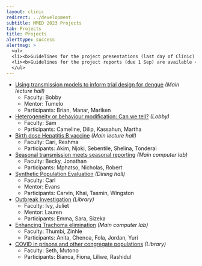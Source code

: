 ```yaml
---
layout: clinic
redirect: ../development
subtitle: MMED 2023 Projects
tab: Projects
title: Projects
alerttype: success
alertmsg: >
  <ul>
  <li><b>Guidelines for the project presentations (last day of Clinic) are available <a href="./projectPresentations">here</a>.</b></li>
  <li><b>Guidelines for the project reports (due 1 Sep) are available <a href="./projectReports">here</a>.</b></li>
  </ul>
---
```


- [Using transmission models to inform trial design for dengue](./dengueTrials) _(Main lecture hall)_
    -  Faculty: Bobby
    -  Mentor: Tumelo
    -  Participants: Brian, Manar, Mariken
- [Heterogeneity or behaviour modification: Can we tell?](./heterogeneity) _(Lobby)_
    -  Faculty: Sam
    -  Participants: Cameline, Dilip, Kassahun, Martha
- [Birth dose Hepatitis B vaccine](./hepb) _(Main lecture hall)_
    -  Faculty: Cari, Reshma
    -  Participants: Akim, Njoki, Sebentile, Shelina, Tonderai
- [Seasonal transmission meets seasonal reporting](./seasonalData) _(Main computer lab)_
    -  Faculty: Becky, Jonathan
    -  Participants: Mphatso, Nicholas, Robert
- [Synthetic Population Evaluation](./synthetic) _(Dining hall)_
    -  Faculty: Carl
    -  Mentor: Evans
    -  Participants: Carvin, Khai, Tasmin, Wingston
- [Outbreak Investigation](./mmf) _(Library)_
    -  Faculty: Ivy, Juliet
    -  Mentor: Lauren
    -  Participants: Emma, Sara, Sizeka
- [Enhancing Trachoma elimination](./trachoma) _(Main computer lab)_
    -  Faculty: Thumbi, Zinhle
    -  Participants: Anita, Chenoa, Fola, Jordan, Yuri
- [COVID in prisons and other congregate populations](./covid_prisons) _(Library)_
    -  Faculty: Seth, Mutono
    -  Participants: Bianca, Fiona, Liliwe, Rashidul
